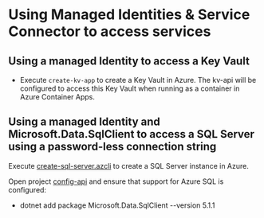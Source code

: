 # Using Managed Identities & Service Connector to access services

## Using a managed Identity to access a Key Vault

- Execute `create-kv-app` to create a Key Vault in Azure. The kv-api will be configured to access this Key Vault when running as a container in Azure Container Apps.

## Using a managed Identity and Microsoft.Data.SqlClient to access a SQL Server using a password-less connection string

Execute [create-sql-server.azcli](/demos/04-azure-container-apps/02-secrets-revisions/create-sql-server.azcli) to create a SQL Server instance in Azure.

Open project [config-api](/demos/00-app/config-api/) and ensure that support for Azure SQL is configured:

- dotnet add package Microsoft.Data.SqlClient --version 5.1.1